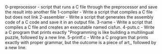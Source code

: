 0-preprocessor -  script that runs a C file through the preprocessor and save the result into another file
1-compiler - Write a script that compiles a C file but does not link
2-assembler - Write a script that generates the assembly code of a C code and save it in an output file.
3-name - Write a script that compiles a C file and creates an executable named cisfun.
4-puts.c - Write a C program that prints exactly "Programming is like building a multilingual puzzle, followed by a new line.
5-printf.c - Write a C program that prints exactly with proper grammar, but the outcome is a piece of art,, followed by a new line.
